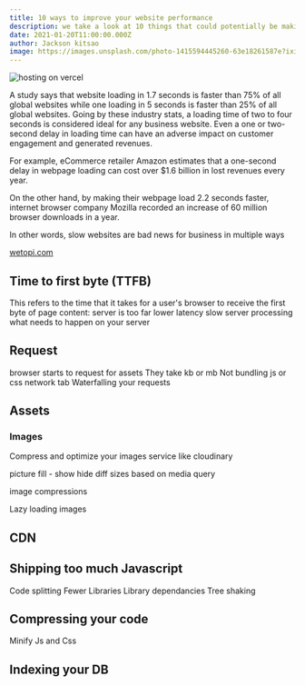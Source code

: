 ```yaml
---
title: 10 ways to improve your website performance 
description: we take a look at 10 things that could potentially be making your site slow
date: 2021-01-20T11:00:00.000Z
author: Jackson kitsao
image: https://images.unsplash.com/photo-1415594445260-63e18261587e?ixid=MXwxMjA3fDB8MHxwaG90by1wYWdlfHx8fGVufDB8fHw%3D&ixlib=rb-1.2.1&auto=format&fit=crop&w=1350&q=80
---
```


![hosting on vercel](https://images.unsplash.com/photo-1533726162629-c570df2846bf?ixid=MXwxMjA3fDB8MHxwaG90by1wYWdlfHx8fGVufDB8fHw%3D&ixlib=rb-1.2.1&auto=format&fit=crop&w=1350&q=80)

A study says that website loading in 1.7 seconds is faster than 75% of all global websites while one loading in 5 seconds is faster than 25% of all global websites. Going by these industry stats, a loading time of two to four seconds is considered ideal for any business website. Even a one or two-second delay in loading time can have an adverse impact on customer engagement and generated revenues. 

For example, eCommerce retailer Amazon estimates that a one-second delay in webpage loading can cost over $1.6 billion in lost revenues every year.

On the other hand, by making their webpage load 2.2 seconds faster, internet browser company Mozilla recorded an increase of 60 million browser downloads in a year.

In other words, slow websites are bad news for business in multiple ways

[wetopi.com](https://wetopi.com/slow-website-impact-business/#:~:text=Loss%20of%20website%20traffic%20leading,a%20lower%20rate%20of%20conversions)


## Time to first byte (TTFB)

This refers to the time that it takes for a user's browser to receive the first byte of page content:
server is too far lower latency
slow server processing what needs to happen on your server

## Request
browser starts to request for assets
They take kb or mb 
Not bundling js or css 
network tab 
Waterfalling your requests

## Assets 

### Images
Compress and optimize your images 
service like cloudinary 

picture fill - show hide diff sizes based on media query

image compressions 

Lazy loading images 

##  CDN


## Shipping too much Javascript

Code splitting
Fewer Libraries
Library dependancies
Tree shaking

## Compressing your code 
Minify Js and Css


## Indexing your DB
